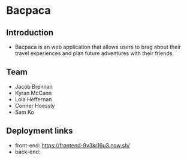 # Bacpaca

## Introduction

- Bacpaca is an web application that allows users to brag about their travel experiences and plan future adventures with their friends.

## Team

- Jacob Brennan
- Kyran McCann
- Lola Heffernan
- Conner Hoessly
- Sam Ko

## Deployment links

- front-end: https://frontend-9v3kr16u3.now.sh/
- back-end: 
